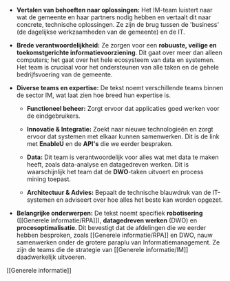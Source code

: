 - **Vertalen van behoeften naar oplossingen:** Het IM-team luistert naar wat de gemeente en haar partners nodig hebben en vertaalt dit naar concrete, technische oplossingen. Ze zijn de brug tussen de 'business' (de dagelijkse werkzaamheden van de gemeente) en de IT.
    
- **Brede verantwoordelijkheid:** Ze zorgen voor een **robuuste, veilige en toekomstgerichte informatievoorziening**. Dit gaat over meer dan alleen computers; het gaat over het hele ecosysteem van data en systemen. Het team is cruciaal voor het ondersteunen van alle taken en de gehele bedrijfsvoering van de gemeente.
    
- **Diverse teams en expertise:** De tekst noemt verschillende teams binnen de sector IM, wat laat zien hoe breed hun expertise is.
    
    - **Functioneel beheer:** Zorgt ervoor dat applicaties goed werken voor de eindgebruikers.
        
    - **Innovatie & Integratie:** Zoekt naar nieuwe technologieën en zorgt ervoor dat systemen met elkaar kunnen samenwerken. Dit is de link met **EnableU** en de **API's** die we eerder bespraken.
        
    - **Data:** Dit team is verantwoordelijk voor alles wat met data te maken heeft, zoals data-analyse en datagedreven werken. Dit is waarschijnlijk het team dat de **DWO**-taken uitvoert en process mining toepast.
        
    - **Architectuur & Advies:** Bepaalt de technische blauwdruk van de IT-systemen en adviseert over hoe alles het beste kan worden opgezet.
        
- **Belangrijke onderwerpen:** De tekst noemt specifiek **robotisering** ([[Generele informatie/RPA]]), **datagedreven werken** (DWO) en **procesoptimalisatie**. Dit bevestigt dat de afdelingen die we eerder hebben besproken, zoals [[Generele informatie/RPA]] en DWO, nauw samenwerken onder de grotere paraplu van Informatiemanagement. Ze zijn de teams die de strategie van [[Generele informatie/IM]] daadwerkelijk uitvoeren.


[[Generele informatie]]